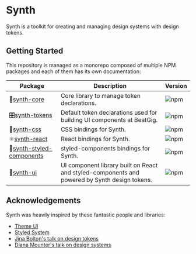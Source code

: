 # Synth

Synth is a toolkit for creating and managing design systems with design tokens.

## Getting Started

This repository is managed as a monorepo composed of multiple NPM packages and each of them has its own documentation:

| Package                                                       | Description                                                                                   | Version                                                                                     |
| ------------------------------------------------------------- | --------------------------------------------------------------------------------------------- | ------------------------------------------------------------------------------------------- |
| 🎹[synth-core](packages/synth-core)                           | Core library to manage token declarations.                                                    | ![npm](https://img.shields.io/npm/v/@beatgig/synth-core.svg?style=flat-square)              |
| 🎛️[synth-tokens](packages/synth-tokens)                      | Default token declarations used for building UI components at BeatGig.                        | ![npm](https://img.shields.io/npm/v/@beatgig/synth-tokens.svg?style=flat-square)            |
| 💈[synth-css](packages/synth-css)                             | CSS bindings for Synth.                                                                       | ![npm](https://img.shields.io/npm/v/@beatgig/synth-css.svg?style=flat-square)               |
| ⚛️[synth-react](packages/synth-react)                         | React bindings for Synth.                                                                     | ![npm](https://img.shields.io/npm/v/@beatgig/synth-react.svg?style=flat-square)             |
| 💅[synth-styled-components](packages/synth-styled-components) | styled-components bindings for Synth.                                                         | ![npm](https://img.shields.io/npm/v/@beatgig/synth-styled-components.svg?style=flat-square) |
| 🧰[synth-ui](packages/synth-ui)                               | UI component library built on React and styled-components and powered by Synth design tokens. | ![npm](https://img.shields.io/npm/v/@beatgig/synth-ui.svg?style=flat-square)                |

## Acknowledgements

Synth was heavily inspired by these fantastic people and libraries:

- [Theme UI](https://theme-ui.com/)
- [Styled System](https://styled-system.com/)
- [Jina Bolton's talk on design tokens](https://www.youtube.com/watch?v=wDBEc3dJJV8)
- [Diana Mounter's talk on design systems](https://speakerdeck.com/broccolini/design-systems-when-and-how-much)
